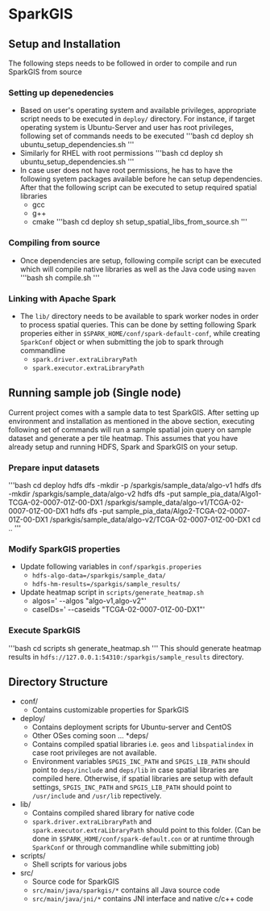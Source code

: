 # SparkGIS

## Setup and Installation
The following steps needs to be followed in order to compile and run SparkGIS from source
### Setting up depenedencies
* Based on user's operating system and available privileges, appropriate script needs to be executed in `deploy/` directory. For instance, if target operating system is Ubuntu-Server and user has root privileges, following set of commands needs to be executed
'''bash
cd deploy
sh ubuntu_setup_dependencies.sh
'''
* Similarly for RHEL with root permissions
'''bash
cd deploy
sh ubuntu_setup_dependencies.sh
'''
* In case user does not have root permissions, he has to have the following syetem packages available before he can setup dependencies. After that the following script can be executed to setup required spatial libraries 
  * gcc
  * g++
  * cmake
'''bash
cd deploy
sh setup_spatial_libs_from_source.sh
'''
### Compiling from source
* Once dependencies are setup, following compile script can be executed which will compile native libraries as well as the Java code using `maven`
'''bash
sh compile.sh
'''
### Linking with Apache Spark
* The `lib/` directory needs to be available to spark worker nodes in order to process spatial queries. This can be done by setting following Spark properies either in `$SPARK_HOME/conf/spark-default-conf`, while creating `SparkConf` object or when submitting the job to spark through commandline
  * `spark.driver.extraLibraryPath`
  * `spark.executor.extraLibraryPath`

## Running sample job (Single node)
Current project comes with a sample data to test SparkGIS. After setting up environment and installation as mentioned in the above section, executing following set of commands will run a sample spatial join query on sample dataset and generate a per tile heatmap. This assumes that you have already setup and running HDFS, Spark and SparkGIS on your setup.
### Prepare input datasets
'''bash
cd deploy
hdfs dfs -mkdir -p /sparkgis/sample_data/algo-v1
hdfs dfs -mkdir /sparkgis/sample_data/algo-v2
hdfs dfs -put sample_pia_data/Algo1-TCGA-02-0007-01Z-00-DX1 /sparkgis/sample_data/algo-v1/TCGA-02-0007-01Z-00-DX1
hdfs dfs -put sample_pia_data/Algo2-TCGA-02-0007-01Z-00-DX1 /sparkgis/sample_data/algo-v2/TCGA-02-0007-01Z-00-DX1
cd ..
'''
### Modify SparkGIS properties
* Update following variables in `conf/sparkgis.properies`
  * `hdfs-algo-data=/sparkgis/sample_data/` 
  * `hdfs-hm-results=/sparkgis/sample_results/`
* Update heatmap script in `scripts/generate_heatmap.sh`
  * algos=' --algos "algo-v1,algo-v2"'
  * caseIDs=' --caseids "TCGA-02-0007-01Z-00-DX1"'

### Execute SparkGIS
'''bash
cd scripts
sh generate_heatmap.sh
'''
This should generate heatmap results in `hdfs://127.0.0.1:54310:/sparkgis/sample_results` directory.

## Directory Structure
* conf/
  * Contains customizable properties for SparkGIS
* deploy/
  * Contains deployment scripts for Ubuntu-server and CentOS
  * Other OSes coming soon ...
*deps/
  * Contains compiled spatial libraries i.e. `geos` and `libspatialindex` in case root privileges are not available. 
  * Environment variables `SPGIS_INC_PATH` and `SPGIS_LIB_PATH` should point to `deps/include` and `deps/lib` in case spatial libraries are compiled here. Otherwise, if spatial libraries are setup with default settings, `SPGIS_INC_PATH` and `SPGIS_LIB_PATH` should point to `/usr/include` and `/usr/lib` repectively.
* lib/
  * Contains compiled shared library for native code 
  * `spark.driver.extraLibraryPath` and `spark.executor.extraLibraryPath` should point to this folder. (Can be done in `$SPARK_HOME/conf/spark-default.con` or at runtime through `SparkConf` or through commandline while submitting job)
* scripts/
  * Shell scripts for various jobs
* src/
  * Source code for SparkGIS
  * `src/main/java/sparkgis/*` contains all Java source code
  * `src/main/java/jni/*` contains JNI interface and native c/c++ code

